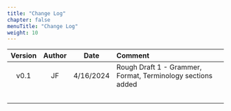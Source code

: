 ```yaml
---
title: "Change Log"
chapter: false
menuTitle: "Change Log"
weight: 10
---
```


| Version | Author | Date | Comment |
|:-------:|:-----------:|:----:|:--------|
|v0.1| JF | 4/16/2024 | Rough Draft 1 - Grammer, Format, Terminology sections added |
|||||
|||||
|||||
|||||
||||| 
